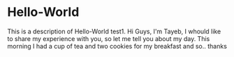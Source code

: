 # Hello-World
This is a description of Hello-World test1.
Hi Guys,
I'm Tayeb, I whould like to share my experience with you, so let me tell you about my day.
This morning I had a cup of tea and two cookies for my breakfast and so.. thanks 
